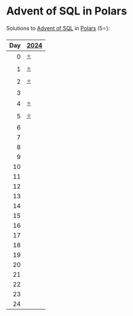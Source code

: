 # Advent of SQL in Polars

Solutions to [Advent of SQL](https://adventofsql.com/) in [Polars](https://docs.pola.rs/) (5⭐):

|   Day | [2024](2024)                                       |
|------:|:---------------------------------------------------|
|     0 | [⭐](2024/00_the_great_christmas_analytics_crisis) |
|     1 | [⭐](2024/01_santas_gift_list_parser)              |
|     2 | [⭐](2024/02_santas_jumbled_letters)               |
|     3 |                                                    |
|     4 | [⭐](2024/04_the_great_toy_tag_migration)          |
|     5 | [⭐](2024/05_santas_production_dashboard)          |
|     6 |                                                    |
|     7 |                                                    |
|     8 |                                                    |
|     9 |                                                    |
|    10 |                                                    |
|    11 |                                                    |
|    12 |                                                    |
|    13 |                                                    |
|    14 |                                                    |
|    15 |                                                    |
|    16 |                                                    |
|    17 |                                                    |
|    18 |                                                    |
|    19 |                                                    |
|    20 |                                                    |
|    21 |                                                    |
|    22 |                                                    |
|    23 |                                                    |
|    24 |                                                    |

